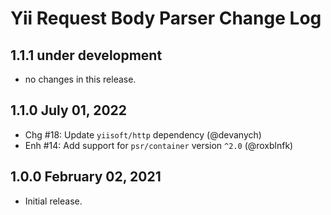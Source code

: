 # Yii Request Body Parser Change Log

## 1.1.1 under development

- no changes in this release.

## 1.1.0 July 01, 2022

- Chg #18: Update `yiisoft/http` dependency (@devanych)
- Enh #14: Add support for `psr/container` version `^2.0` (@roxblnfk)

## 1.0.0 February 02, 2021

- Initial release.
